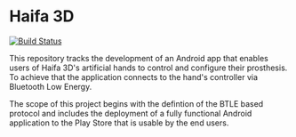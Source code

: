 # Haifa 3D

[![Build Status](https://dev.azure.com/georg-jung/Haifa3d/_apis/build/status/georg-jung.technion-robotic-arm?branchName=master)](https://dev.azure.com/georg-jung/Haifa3d/_build/latest?definitionId=12&branchName=master)

This repository tracks the development of an Android app that enables users of Haifa 3D's artificial hands to control and configure their prosthesis. To achieve that the application connects to the hand's controller via Bluetooth Low Energy.

The scope of this project begins with the defintion of the BTLE based protocol and includes the deployment of a fully functional Android application to the Play Store that is usable by the end users.
